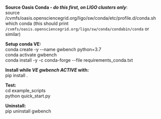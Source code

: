 **Source Oasis Conda - *do this first, on LIGO clusters only***:  
source /cvmfs/oasis.opensciencegrid.org/ligo/sw/conda/etc/profile.d/conda.sh  
which conda (this should print `/cvmfs/oasis.opensciencegrid.org/ligo/sw/conda/condabin/conda` or similar)  

**Setup conda VE:**  
conda create -y --name gwbench python=3.7  
conda activate gwbench  
conda install -y -c conda-forge --file requirements_conda.txt  

**Install while *VE gwbench ACTIVE* with:**  
pip install .

**Test:**  
cd example_scripts  
python quick_start.py

**Uninstall:**  
pip uninstall gwbench
